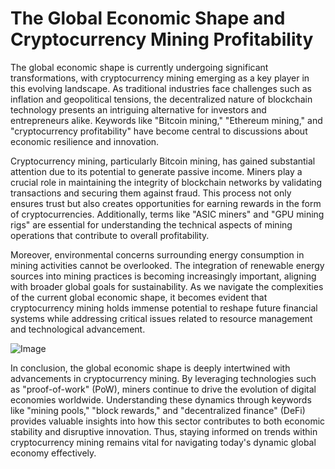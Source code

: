 # The Global Economic Shape and Cryptocurrency Mining Profitability

The global economic shape is currently undergoing significant transformations, with cryptocurrency mining emerging as a key player in this evolving landscape. As traditional industries face challenges such as inflation and geopolitical tensions, the decentralized nature of blockchain technology presents an intriguing alternative for investors and entrepreneurs alike. Keywords like "Bitcoin mining," "Ethereum mining," and "cryptocurrency profitability" have become central to discussions about economic resilience and innovation.

Cryptocurrency mining, particularly Bitcoin mining, has gained substantial attention due to its potential to generate passive income. Miners play a crucial role in maintaining the integrity of blockchain networks by validating transactions and securing them against fraud. This process not only ensures trust but also creates opportunities for earning rewards in the form of cryptocurrencies. Additionally, terms like "ASIC miners" and "GPU mining rigs" are essential for understanding the technical aspects of mining operations that contribute to overall profitability.

Moreover, environmental concerns surrounding energy consumption in mining activities cannot be overlooked. The integration of renewable energy sources into mining practices is becoming increasingly important, aligning with broader global goals for sustainability. As we navigate the complexities of the current global economic shape, it becomes evident that cryptocurrency mining holds immense potential to reshape future financial systems while addressing critical issues related to resource management and technological advancement.

![Image](https://github.com/user-attachments/assets/3be06921-4469-491d-bd37-5f14c53422b7)

In conclusion, the global economic shape is deeply intertwined with advancements in cryptocurrency mining. By leveraging technologies such as "proof-of-work" (PoW), miners continue to drive the evolution of digital economies worldwide. Understanding these dynamics through keywords like "mining pools," "block rewards," and "decentralized finance" (DeFi) provides valuable insights into how this sector contributes to both economic stability and disruptive innovation. Thus, staying informed on trends within cryptocurrency mining remains vital for navigating today's dynamic global economy effectively.